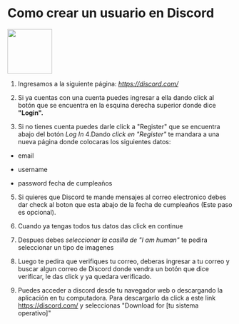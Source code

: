 <h1>Como crear un usuario en Discord</h1>


<img src="https://assets-global.website-files.com/6257adef93867e50d84d30e2/636e0a6a49cf127bf92de1e2_icon_clyde_blurple_RGB.png" width="100px">


1. Ingresamos a la siguiente página: *https://discord.com/*

2. Si ya cuentas con una cuenta puedes ingresar a ella dando click al botón que se encuentra en la esquina derecha superior donde dice **"Login".**

3. Si no tienes cuenta puedes darle click a "Register" que se encuentra abajo del botón
   *Log In*
4.Dando *click en "Register"* te mandara a una nueva página donde colocaras los siguientes datos:

- email 
  
- username 
  
- password fecha de cumpleaños
 
5. Si quieres que Discord te mande mensajes al correo electronico debes dar check al boton que esta abajo de la fecha de cumpleaños (Este paso es opcional).

6. Cuando ya tengas todos tus datos das click en continue

7. Despues debes *seleccionar la casilla de "I am human"* te pedira seleccionar un tipo de imagenes

8. Luego te pedira que verifiques tu correo, deberas ingresar a tu correo y buscar algun correo de Discord donde vendra un botón que dice verificar, le das click y ya quedara verificado.

9. Puedes acceder a discord desde tu navegador web o descargando la aplicación en tu computadora. Para descargarlo da click a este link https://discord.com/ y seleccionas "Download for [tu sistema operativo]"
